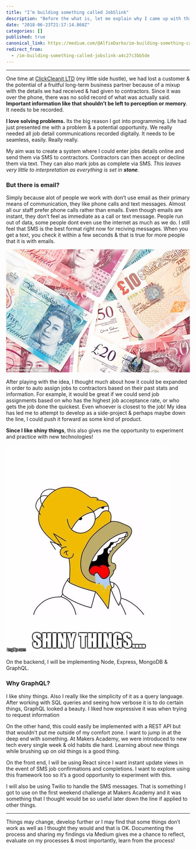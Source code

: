 ```yaml
---
title: "I’m building something called JobSlink"
description: "Before the what is, let me explain why I came up with this idea."
date: "2018-06-23T21:17:14.868Z"
categories: []
published: true
canonical_link: https://medium.com/@AlfieDarko/im-building-something-called-jobslink-a4c27c3bb5de
redirect_from:
  - /im-building-something-called-jobslink-a4c27c3bb5de
---
```


---

One time at [ClickCleanit LTD](http://www.clickcleanit.com) (my little side hustle), we had lost a customer & the potential of a fruitful long-term business partner because of a mixup with the details we had received & had given to contractors. Since it was over the phone, there was no solid record of what was actually said. **Important information like that shouldn’t be left to perception or memory**. It needs to be recorded.

**I love solving problems.** Its the big reason I got into programming. Life had just presented me with a problem & a potential opportunity. We really needed all job detail communications recorded digitally. It needs to be seamless, easily. Really really.

My aim was to create a system where I could enter jobs details online and send them via SMS to contractors. Contractors can then accept or decline them via text. They can also mark jobs as complete via SMS. _This leaves very little to interpretation as everything is set in_ **_stone_**_._

### **But there is email?**

Simply because alot of people we work with don’t use email as their primary means of communication, they like phone calls and text messages. Almost all our staff prefer phone calls rather than emails. Even though emails are instant, they don’t feel as immediate as a call or text message. People run out of data, some people dont even use the internet as much as we do. I still feel that SMS is the best format right now for reciving messages. When you get a text, you check it within a few seconds & that is true for more people that it is with emails.

![“Bank account full of $eed funding after I tell them that I’m disrupting some kind of verb”](./asset-1.jpeg)

After playing with the idea, I thought much about how it could be expanded in order to auto assign jobs to contractors based on their past stats and information. For example, it would be great if we could send job assignments based on who has the highest job acceptance rate, or who gets the job done the quickest. Even whoever is closest to the job! My idea has led me to attempt to develop as a side-project & perhaps maybe down the line, I could push it forward as some kind of product.

**Since I like shiny things**, this also gives me the opportunity to experiment and practice with new technologies!

![](./asset-2.jpeg)

On the backend, I will be implementing Node, Express, MongoDB & GraphQL.

### Why GraphQL?

I like shiny things. Also I really like the simplicity of it as a query language. After working with SQL queries and seeing how verbose it is to do certain things, GraphQL looked a beauty. I liked how expressive it was when trying to request information

On the other hand, this could easily be implemented with a REST API but that wouldn’t put me outside of my comfort zone. I want to jump in at the deep end with something. At Makers Academy, we were introduced to new tech every single week & old habits die hard. Learning about new things while brushing up on old things is a good thing.

On the front end, I will be using React since I want instant update views in the event of SMS job confirmations and completions. I want to explore using this framework too so it’s a good opportunity to experiment with this.

I will also be using Twilio to handle the SMS messages. That is something I got to use on the first weekend challenge at Makers Academy and it was something that I thought would be so useful later down the line if applied to other things.

---

Things may change, develop further or I may find that some things don’t work as well as I thought they would and that is OK. Documenting the process and sharing my findings via Medium gives me a chance to reflect, evaluate on my processes & most importantly, learn from the process!
